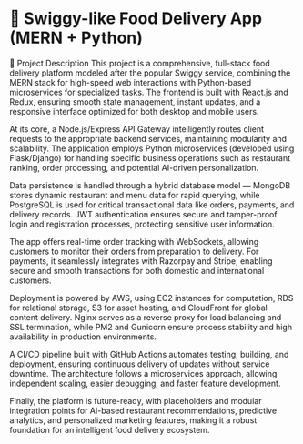 # 🍔 Swiggy-like Food Delivery App (MERN + Python)

📌 Project Description
This project is a comprehensive, full-stack food delivery platform modeled after the popular Swiggy service, combining the MERN stack for high-speed web interactions with Python-based microservices for specialized tasks. The frontend is built with React.js and Redux, ensuring smooth state management, instant updates, and a responsive interface optimized for both desktop and mobile users.

At its core, a Node.js/Express API Gateway intelligently routes client requests to the appropriate backend services, maintaining modularity and scalability. The application employs Python microservices (developed using Flask/Django) for handling specific business operations such as restaurant ranking, order processing, and potential AI-driven personalization.

Data persistence is handled through a hybrid database model — MongoDB stores dynamic restaurant and menu data for rapid querying, while PostgreSQL is used for critical transactional data like orders, payments, and delivery records. JWT authentication ensures secure and tamper-proof login and registration processes, protecting sensitive user information.

The app offers real-time order tracking with WebSockets, allowing customers to monitor their orders from preparation to delivery. For payments, it seamlessly integrates with Razorpay and Stripe, enabling secure and smooth transactions for both domestic and international customers.

Deployment is powered by AWS, using EC2 instances for computation, RDS for relational storage, S3 for asset hosting, and CloudFront for global content delivery. Nginx serves as a reverse proxy for load balancing and SSL termination, while PM2 and Gunicorn ensure process stability and high availability in production environments.

A CI/CD pipeline built with GitHub Actions automates testing, building, and deployment, ensuring continuous delivery of updates without service downtime. The architecture follows a microservices approach, allowing independent scaling, easier debugging, and faster feature development.

Finally, the platform is future-ready, with placeholders and modular integration points for AI-based restaurant recommendations, predictive analytics, and personalized marketing features, making it a robust foundation for an intelligent food delivery ecosystem.
